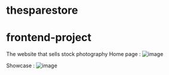 # thesparestore

# frontend-project
The website that sells stock photography
Home page :
![image](https://github.com/saanjaay/thesparestore/assets/37891737/b25d7a08-1d4e-4eac-8c2a-9e8dbb4f1102)

Showcase :
![image](https://github.com/saanjaay/thesparestore/assets/37891737/817e1a85-7854-4972-8bb1-3f7883e76271)

